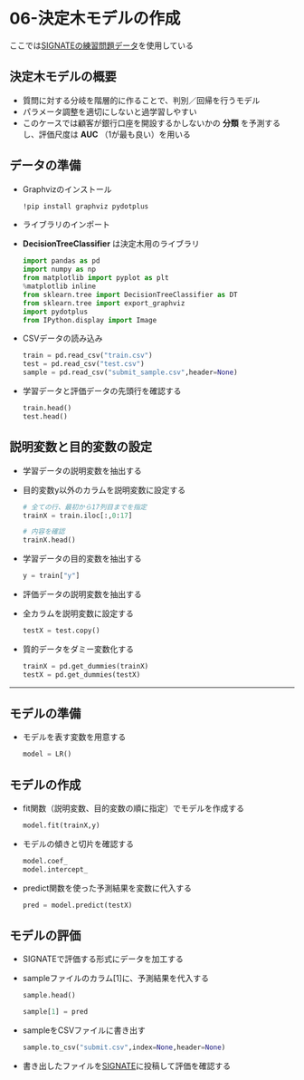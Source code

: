 # 06-決定木モデルの作成

ここでは[SIGNATEの練習問題データ](https://signate.jp/competitions/1/data)を使用している

## 決定木モデルの概要
* 質問に対する分岐を階層的に作ることで、判別／回帰を行うモデル
* パラメータ調整を適切にしないと過学習しやすい
* このケースでは顧客が銀行口座を開設するかしないかの __分類__ を予測するし、評価尺度は __AUC__ （1が最も良い）を用いる


## データの準備
* Graphvizのインストール
  ```bash
  !pip install graphviz pydotplus
  ```

* ライブラリのインポート
* __DecisionTreeClassifier__ は決定木用のライブラリ
  ```python
  import pandas as pd
  import numpy as np
  from matplotlib import pyplot as plt
  %matplotlib inline
  from sklearn.tree import DecisionTreeClassifier as DT
  from sklearn.tree import export_graphviz
  import pydotplus
  from IPython.display import Image
  ```

* CSVデータの読み込み
  ```python
  train = pd.read_csv("train.csv")
  test = pd.read_csv("test.csv")
  sample = pd.read_csv("submit_sample.csv",header=None)
  ```

* 学習データと評価データの先頭行を確認する
  ```python
  train.head()
  test.head()
  ```

## 説明変数と目的変数の設定
* 学習データの説明変数を抽出する
* 目的変数y以外のカラムを説明変数に設定する
  ```python
  # 全ての行、最初から17列目までを指定
  trainX = train.iloc[:,0:17]

  # 内容を確認
  trainX.head()
  ```

* 学習データの目的変数を抽出する
  ```python
  y = train["y"]
  ```

* 評価データの説明変数を抽出する
* 全カラムを説明変数に設定する
  ```python
  testX = test.copy()
  ```

* 質的データをダミー変数化する
  ```python
  trainX = pd.get_dummies(trainX)
  testX = pd.get_dummies(testX)
  ```

***

## モデルの準備
* モデルを表す変数を用意する
  ```python
  model = LR()
  ```

## モデルの作成
* fit関数（説明変数、目的変数の順に指定）でモデルを作成する
  ```python
  model.fit(trainX,y)
  ```

* モデルの傾きと切片を確認する
  ```python
  model.coef_
  model.intercept_
  ```

* predict関数を使った予測結果を変数に代入する
  ```python
  pred = model.predict(testX)
  ```

## モデルの評価
* SIGNATEで評価する形式にデータを加工する
* sampleファイルのカラム[1]に、予測結果を代入する
  ```python
  sample.head()

  sample[1] = pred
  ```

* sampleをCSVファイルに書き出す
  ```python
  sample.to_csv("submit.csv",index=None,header=None)
  ```

* 書き出したファイルを[SIGNATE](https://signate.jp/competitions/24/data)に投稿して評価を確認する
